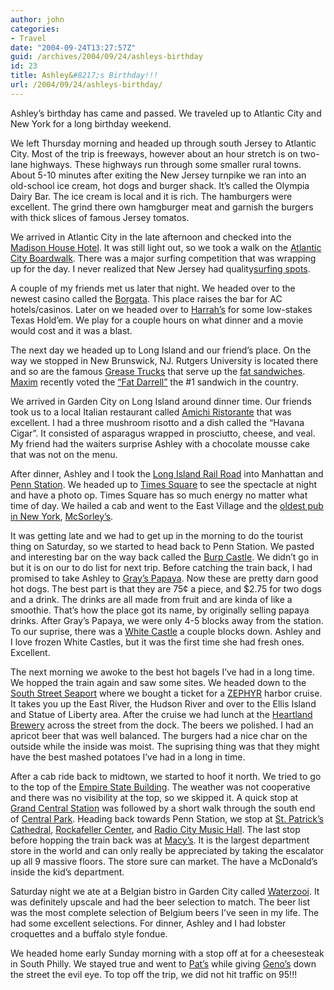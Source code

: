 ```yaml
---
author: john
categories:
- Travel
date: "2004-09-24T13:27:57Z"
guid: /archives/2004/09/24/ashleys-birthday
id: 23
title: Ashley&#8217;s Birthday!!!
url: /2004/09/24/ashleys-birthday/
---
```


Ashley&#8217;s birthday has came and passed. We traveled up to Atlantic City and New York for a long birthday weekend.<!--more-->

We left Thursday morning and headed up through south Jersey to Atlantic City. Most of the trip is freeways, however about an hour stretch is on two-lane highways. These highways run through some smaller rural towns. About 5-10 minutes after exiting the New Jersey turnpike we ran into an old-school ice cream, hot dogs and burger shack. It&#8217;s called the Olympia Dairy Bar. The ice cream is local and it is rich. The hamburgers were excellent. The grind there own hamgburger meat and garnish the burgers with thick slices of famous Jersey tomatos.

We arrived in Atlantic City in the late afternoon and checked into the [Madison House Hotel](http://travel.yahoo.com/p-hotel-398249-madison_house_hotel-i). It was still light out, so we took a walk on the [Atlantic City Boardwalk](http://www.atlanticcitynj.com). There was a major surfing competition that was wrapping up for the day. I never realized that New Jersey had quality[surfing spots](http://www.wannasurf.com/spot/North_America/USA_North_East/New_Jersey/). 

A couple of my friends met us later that night. We headed over to the newest casino called the [Borgata](http://www.theborgata.com). This place raises the bar for AC hotels/casinos. Later on we headed over to [Harrah&#8217;s](http://www.harrahs.com/our_casinos/atl/index.html) for some low-stakes Texas Hold&#8217;em. We play for a couple hours on what dinner and a movie would cost and it was a blast.

The next day we headed up to Long Island and our friend&#8217;s place. On the way we stopped in New Brunswick, NJ. Rutgers University is located there and so are the famous [Grease Trucks](http://media.innerjoin.net/g/gr/grease-trucks.wmv) that serve up the [fat sandwiches](http://abcnews.go.com/wire/US/ap20040818_2935.html). [Maxim](http://www.maximonline.com/grit/articles/article_5957.html) recently voted the [&#8220;Fat Darrell&#8221;](http://www.fatdarrell.com/) the #1 sandwich in the country.

We arrived in Garden City on Long Island around dinner time. Our friends took us to a local Italian restaurant called [Amichi Ristorante](http://dinesite.com/info/rstrnt-58143/?&t=60891) that was excellent. I had a three mushroom risotto and a dish called the &#8220;Havana Cigar&#8221;. It consisted of asparagus wrapped in prosciutto, cheese, and veal. My friend had the waiters surprise Ashley with a chocolate mousse cake that was not on the menu.

After dinner, Ashley and I took the [Long Island Rail Road](http://www.lirr.org) into Manhattan and [Penn Station](http://www.amtrak.com/servlet/ContentServer?pagename=Amtrak/am2Station/Station_Page&cid=1080080552578&c=am2Station&ssid=98). We headed up to [Times Square](http://www.timessquare.com) to see the spectacle at night and have a photo op. Times Square has so much energy no matter what time of day. We hailed a cab and went to the East Village and the [oldest pub in New York](http://journalism.nyu.edu/pubzone/livewire/000090.php), [McSorley&#8217;s](http://www.beeradvocate.com/beerfly/user_reviews/1585/). 

It was getting late and we had to get up in the morning to do the tourist thing on Saturday, so we started to head back to Penn Station. We pasted and interesting bar on the way back called the [Burp Castle](http://www.beeradvocate.com/beerfly/user_reviews/1908/). We didn&#8217;t go in but it is on our to do list for next trip. Before catching the train back, I had promised to take Ashley to [Gray&#8217;s Papaya](http://travel.yahoo.com/p-travelguide-2736153-gray_s_papaya_new_york_city-i). Now these are pretty darn good hot dogs. The best part is that they are 75&#162; a piece, and $2.75 for two dogs and a drink. The drinks are all made from fruit and are kinda of like a smoothie. That&#8217;s how the place got its name, by originally selling papaya drinks. After Gray&#8217;s Papaya, we were only 4-5 blocks away from the station. To our suprise, there was a [White Castle](http://www.whitecastle.com) a couple blocks down. Ashley and I love frozen White Castles, but it was the first time she had fresh ones. Excellent. 

The next morning we awoke to the best hot bagels I&#8217;ve had in a long time. We hopped the train again and saw some sites. We headed down to the [South Street Seaport](http://www.southstreetseaport.com) where we bought a ticket for a [ZEPHYR](http://www.zephyrcruises.com) harbor cruise. It takes you up the East River, the Hudson River and over to the Ellis Island and Statue of Liberty area. After the cruise we had lunch at the [Heartland Brewery](http://www.heartlandbrewery.com) across the street from the dock. The beers we polished. I had an apricot beer that was well balanced. The burgers had a nice char on the outside while the inside was moist. The suprising thing was that they might have the best mashed potatoes I&#8217;ve had in a long in time.

After a cab ride back to midtown, we started to hoof it north. We tried to go to the top of the [Empire State Building](http://www.esbnyc.com). The weather was not cooperative and there was no visibility at the top, so we skipped it. A quick stop at [Grand Central Station](http://www.grandcentralterminal.com) was followed by a short walk through the south end of [Central Park](http://www.centralparknyc.org). Heading back towards Penn Station, we stop at [St. Patrick&#8217;s Cathedral](http://www.ny-archdiocese.org/pastoral/cathedral_about.html), [Rockafeller Center](http://www.rockefellercenter.com/), and [Radio City Music Hall](http://www.radiocity.com). The last stop before hopping the train back was at [Macy&#8217;s](http://www.macys.com/store/about/history/index_my.jsp?bhfv=7&bhfx=7.0%20%20r19&bhsh=1200&bhsw=1600&bhrf=http%3A%2F%2Fwww.macys.com%2Fstore%2Fabout%2Findex.jsp&bhqs=1). It is the largest department store in the world and can only really be appreciated by taking the escalator up all 9 massive floors. The store sure can market. The have a McDonald&#8217;s inside the kid&#8217;s department.

Saturday night we ate at a Belgian bistro in Garden City called [Waterzooi](http://www.waterzooi.com). It was definitely upscale and had the beer selection to match. The beer list was the most complete selection of Belgium beers I&#8217;ve seen in my life. The had some excellent selections. For dinner, Ashley and I had lobster croquettes and a buffalo style fondue.

We headed home early Sunday morning with a stop off at for a cheesesteak in South Philly. We stayed true and went to [Pat&#8217;s](http://www.patskingofsteaks.com) while giving [Geno&#8217;s](http://www.genosteaks.com) down the street the evil eye. To top off the trip, we did not hit traffic on 95!!!